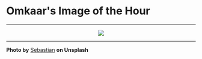 # Omkaar's Image of the Hour

---

<div align="center">

<a href="https://unsplash.com/photos/mountains-are-shrouded-in-clouds-and-fog-PEUPBkqeEeQ">
  <img src="https://images.unsplash.com/photo-1750222382424-610417abf3b1?crop=entropy&cs=tinysrgb&fit=max&fm=jpg&ixid=M3w3NjA2Nzh8MHwxfHJhbmRvbXx8fHx8fHx8fDE3NTIxODEyMDB8&ixlib=rb-4.1.0&q=80&w=1080" style="max-width:100%; height:auto;">
</a>



</div>

---

**Photo by** [Sebastian](https://unsplash.com/@gsebastian) **on Unsplash**
